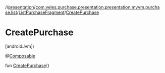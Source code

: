 //[presentation](../../../index.md)/[com.veles.purchase.presentation.presentation.mvvm.purchase.list](../index.md)/[ListPurchaseFragment](index.md)/[CreatePurchase](-create-purchase.md)

# CreatePurchase

[androidJvm]\

@[Composable](https://developer.android.com/reference/kotlin/androidx/compose/runtime/Composable.html)

fun [CreatePurchase](-create-purchase.md)()
